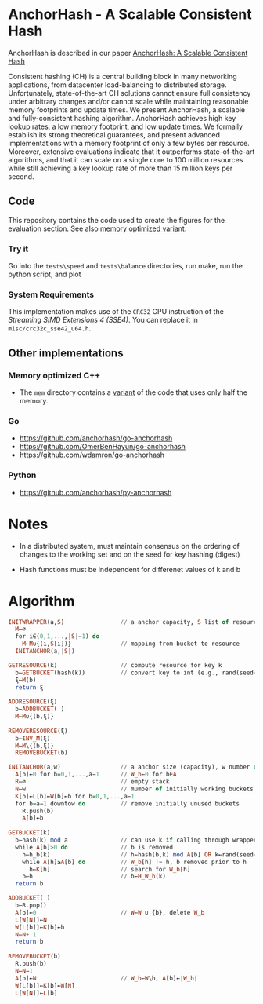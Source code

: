 # AnchorHash - A Scalable Consistent Hash

AnchorHash is described in our paper [AnchorHash: A Scalable Consistent Hash](https://doi.org/10.1109/TNET.2020.3039547)

Consistent hashing (CH) is a central building block in many networking applications, from datacenter load-balancing to distributed storage. Unfortunately, state-of-the-art CH solutions cannot ensure full consistency under arbitrary changes and/or cannot scale while maintaining reasonable memory footprints and update times. We present AnchorHash, a scalable and fully-consistent hashing algorithm. AnchorHash achieves high key lookup rates, a low memory footprint, and low update times. We formally establish its strong theoretical guarantees, and present advanced implementations with a memory footprint of only a few bytes per resource. Moreover, extensive evaluations indicate that it outperforms state-of-the-art algorithms, and that it can scale on a single core to 100 million resources while still achieving a key lookup rate of more than 15 million keys per second.

## Code
This repository contains the code used to create the figures for the evaluation section. See also [memory optimized variant](#memory-optimized-c).

### Try it
Go into the `tests\speed` and `tests\balance` directories, run make, run the python script, and plot

### System Requirements
This implementation makes use of the `CRC32` CPU instruction of the *Streaming SIMD Extensions 4 (SSE4)*. You can replace it in `misc/crc32c_sse42_u64.h`. 

## Other implementations

### Memory optimized C++

- The `mem` directory contains a [variant](./mem/README.md) of the code that uses only half the memory.

### Go

- https://github.com/anchorhash/go-anchorhash
- https://github.com/OmerBenHayun/go-anchorhash
- https://github.com/wdamron/go-anchorhash

### Python
- https://github.com/anchorhash/py-anchorhash

# Notes

* In a distributed system, must maintain consensus on the ordering of changes to the working set and on the seed for key hashing (digest)

* Hash functions must be independent for differenet values of k and b


# Algorithm

```hs
INITWRAPPER(a,S)                // a anchor capacity, S list of resources, a>=|S|
  M←∅
  for i∈(0,1,...,|S|−1) do 
    M←M∪{(i,S[i])}              // mapping from bucket to resource
  INITANCHOR(a,|S|)

GETRESOURCE(k)                  // compute resource for key k 
  b←GETBUCKET(hash(k))          // convert key to int (e.g., rand(seed=k)) and call anchorHash
  ξ←M(b)
  return ξ
  
ADDRESOURCE(ξ)
  b←ADDBUCKET( )
  M←M∪{(b,ξ)}
  
REMOVERESOURCE(ξ)
  b←INV_M(ξ)
  M←M\{(b,ξ)}
  REMOVEBUCKET(b)
```

```hs
INITANCHOR(a,w)                 // a anchor size (capacity), w number of workers (size) 
  A[b]←0 for b=0,1,...,a−1      // W_b←0 for b∈A
  R←∅                           // empty stack
  N←w                           // mumber of initially working buckets
  K[b]←L[b]←W[b]←b for b=0,1,...,a−1
  for b=a−1 downtow do          // remove initially unused buckets
    R.push(b)
    A[b]←b
    
GETBUCKET(k)
  b←hash(k) mod a               // can use k if calling through wrapper as it is already hash(key)
  while A[b]>0 do               // b is removed
    h←h_b(k)                    // h←hash(b,k) mod A[b] OR k←rand(seed=k), h←k mod A[b]
    while A[h]≥A[b] do          // W_b[h] != h, b removed prior to h
      h←K[h]                    // search for W_b[h]
    b←h                         // b←H_W_b(k)
  return b

ADDBUCKET( )
  b←R.pop()
  A[b]←0                        // W←W ∪ {b}, delete W_b
  L[W[N]]←N
  W[L[b]]←K[b]←b
  N←N+ 1
  return b
  
REMOVEBUCKET(b)
  R.push(b)
  N←N−1
  A[b]←N                        // W_b←W\b, A[b]←|W_b|
  W[L[b]]←K[b]←W[N]
  L[W[N]]←L[b]
```
